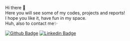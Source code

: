 <p>Hi there 👋<br> Here you will see some of my codes, projects and reports!<br>
I hope you like it, have fun in my space.<br>Huh, also to contact me✨ </p>


[![Github Badge](https://img.shields.io/badge/-Github-000?style=quare&labelColor=000&logo=Github&logoColor=white&link=link)](https://github.com/elifbayirr?tab=repositories) [![Linkedin Badge](https://img.shields.io/badge/LinkedIn-0077B5?style=quare&labelColor=0077B5&logo=linkedin&logoColor=white&link=link)](https://www.linkedin.com/in/elif-bayır) 



